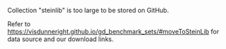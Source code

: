 Collection "steinlib" is too large to be stored on GitHub.

Refer to https://visdunneright.github.io/gd_benchmark_sets/#moveToSteinLib for data source and our download links.